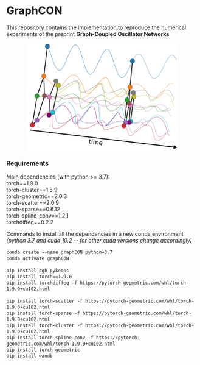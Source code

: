 # GraphCON
This repository contains the implementation to reproduce the numerical experiments 
of the preprint **Graph-Coupled Oscillator Networks**

<p align="center">
<img align="middle" src="./imgs/graphCON_figure.png" width="400" />
</p>

### Requirements
Main dependencies (with python >= 3.7):<br />
torch==1.9.0<br />
torch-cluster==1.5.9<br />
torch-geometric==2.0.3<br />
torch-scatter==2.0.9<br />
torch-sparse==0.6.12<br />
torch-spline-conv==1.2.1<br />
torchdiffeq==0.2.2

Commands to install all the dependencies in a new conda environment <br />
*(python 3.7 and cuda 10.2 -- for other cuda versions change accordingly)*
```
conda create --name graphCON python=3.7
conda activate graphCON

pip install ogb pykeops
pip install torch==1.9.0
pip install torchdiffeq -f https://pytorch-geometric.com/whl/torch-1.9.0+cu102.html

pip install torch-scatter -f https://pytorch-geometric.com/whl/torch-1.9.0+cu102.html
pip install torch-sparse -f https://pytorch-geometric.com/whl/torch-1.9.0+cu102.html
pip install torch-cluster -f https://pytorch-geometric.com/whl/torch-1.9.0+cu102.html
pip install torch-spline-conv -f https://pytorch-geometric.com/whl/torch-1.9.0+cu102.html
pip install torch-geometric
pip install wandb
```
